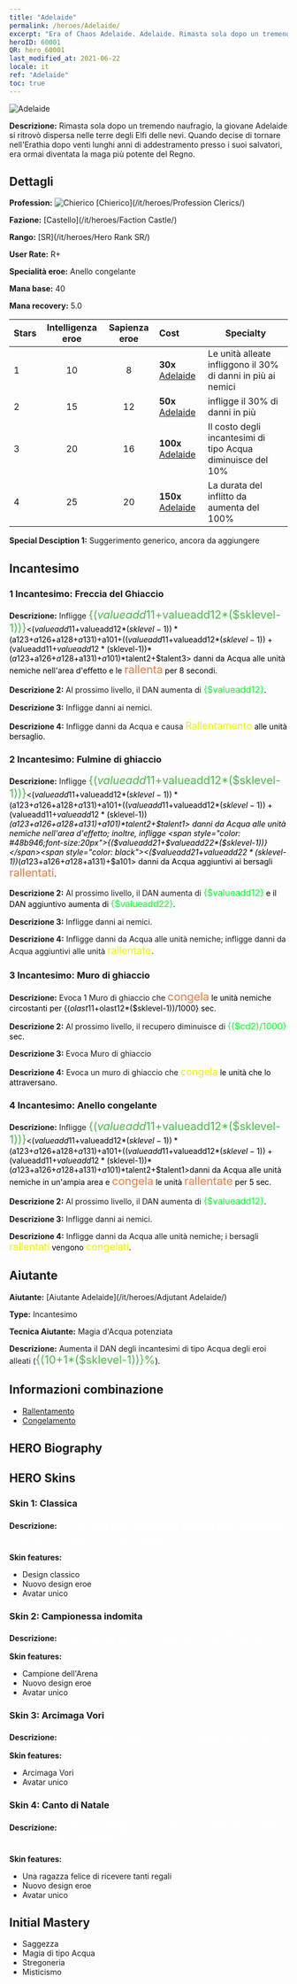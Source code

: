 ```yaml
---
title: "Adelaide"
permalink: /heroes/Adelaide/
excerpt: "Era of Chaos Adelaide. Adelaide. Rimasta sola dopo un tremendo naufragio, la giovane Adelaide si ritrovò dispersa nelle terre degli Elfi delle nevi. Quando decise di tornare nell'Erathia dopo venti lunghi anni di addestramento presso i suoi salvatori, era ormai diventata la maga più potente del Regno."
heroID: 60001
QR: hero_60001
last_modified_at: 2021-06-22
locale: it
ref: "Adelaide"
toc: true
---
```

  ![Adelaide](/images/h/h_Adelaide.jpg)

 **Descrizione:** Rimasta sola dopo un tremendo naufragio, la giovane Adelaide si ritrovò dispersa nelle terre degli Elfi delle nevi. Quando decise di tornare nell'Erathia dopo venti lunghi anni di addestramento presso i suoi salvatori, era ormai diventata la maga più potente del Regno.
## Dettagli
 **Profession:** ![Chierico](/images/h/h_prof_2.png)  [Chierico](/it/heroes/Profession Clerics/)

 **Fazione:** [Castello](/it/heroes/Faction Castle/)

 **Rango:** [SR](/it/heroes/Hero Rank SR/)

 **User Rate:** R+

 **Specialità eroe:** Anello congelante

 **Mana base:** 40

 **Mana recovery:** 5.0


  | Stars | Intelligenza eroe | Sapienza eroe | Cost |     Specialty     |
  |---------|:---------------:|:---------------:|:--|--------------------|
  |    1    | 10 | 8 | **30x** [Adelaide](/ItemsIT/her_359/) | Le unità alleate infliggono il 30% di danni in più ai nemici <congelati> |
  |    2    | 15 | 12 | **50x** [Adelaide](/ItemsIT/her_359/) | <Anello congelante> infligge il 30% di danni in più |
  |    3    | 20 | 16 | **100x** [Adelaide](/ItemsIT/her_359/) | Il costo degli incantesimi di tipo Acqua diminuisce del 10% |
  |    4    | 25 | 20 | **150x** [Adelaide](/ItemsIT/her_359/) | La durata del <Congelamento> inflitto da <Anello congelante> aumenta del 100% |

 **Special Desciption 1:** Suggerimento generico, ancora da aggiungere

## Incantesimo
### 1 Incantesimo: Freccia del Ghiaccio
 **Descrizione:** Infligge <span style="color: #48b946;font-size:20px">{($valueadd11+$valueadd12*($sklevel-1))}</span><span style="color: black"><($valueadd11+$valueadd12*($sklevel-1))*($a123+$a126+$a128+$a131)+$a101+(($valueadd11+$valueadd12*($sklevel-1))+($valueadd11+$valueadd12*($sklevel-1))*($a123+$a126+$a128+$a131)+$a101)*$talent2+$talent3> danni da Acqua alle unità nemiche nell'area d'effetto e le <span style="color: #e07c44;font-size:20px">rallenta</span><span style="color: black"> per 8 secondi.

 **Descrizione 2:** Al prossimo livello, il DAN aumenta di <span style="color: #00ff22;font-size:16px">{$valueadd12}</span><span style="color: black">.

 **Descrizione 3:** Infligge danni ai nemici.

 **Descrizione 4:** Infligge danni da Acqua e causa <span style="color: #f0f000;font-size:18px">Rallentamento</span><span style="color: black"> alle unità bersaglio.

### 2 Incantesimo: Fulmine di ghiaccio
 **Descrizione:** Infligge <span style="color: #48b946;font-size:20px">{($valueadd11+$valueadd12*($sklevel-1))}</span><span style="color: black"><($valueadd11+$valueadd12*($sklevel-1))*($a123+$a126+$a128+$a131)+$a101+(($valueadd11+$valueadd12*($sklevel-1))+($valueadd11+$valueadd12*($sklevel-1))*($a123+$a126+$a128+$a131)+$a101)*$talent2+$talent1> danni da Acqua alle unità nemiche nell'area d'effetto; inoltre, infligge <span style="color: #48b946;font-size:20px">{($valueadd21+$valueadd22*($sklevel-1))}</span><span style="color: black"><($valueadd21+$valueadd22*($sklevel-1))*($a123+$a126+$a128+$a131)+$a101> danni da Acqua aggiuntivi ai bersagli <span style="color: #e07c44;font-size:20px">rallentati</span><span style="color: black">.

 **Descrizione 2:** Al prossimo livello, il DAN aumenta di <span style="color: #00ff22;font-size:16px">{$valueadd12}</span><span style="color: black"> e il DAN aggiuntivo aumenta di <span style="color: #00ff22;font-size:16px">{$valueadd22}</span><span style="color: black">.

 **Descrizione 3:** Infligge danni ai nemici.

 **Descrizione 4:** Infligge danni da Acqua alle unità nemiche; infligge danni da Acqua aggiuntivi alle unità <span style="color: #f0f000;font-size:18px">rallentate</span><span style="color: black"><span style="color: #48b946;font-size:20px">.</span><span style="color: black">

### 3 Incantesimo: Muro di ghiaccio
 **Descrizione:** Evoca 1 Muro di ghiaccio che <span style="color: #e07c44;font-size:20px">congela</span><span style="color: black"> le unità nemiche circostanti per {($olast11+$olast12*($sklevel-1))/1000} sec.

 **Descrizione 2:** Al prossimo livello, il recupero diminuisce di <span style="color: #00ff22;font-size:16px">{($cd2)/1000}</span><span style="color: black"> sec.

 **Descrizione 3:** Evoca Muro di ghiaccio

 **Descrizione 4:** Evoca un muro di ghiaccio che <span style="color: #f0f000;font-size:18px">congela</span><span style="color: black"> le unità che lo attraversano.

### 4 Incantesimo: Anello congelante
 **Descrizione:** Infligge <span style="color: #48b946;font-size:20px">{($valueadd11+$valueadd12*($sklevel-1))}</span><span style="color: black"><($valueadd11+$valueadd12*($sklevel-1))*($a123+$a126+$a128+$a131)+$a101+(($valueadd11+$valueadd12*($sklevel-1))+($valueadd11+$valueadd12*($sklevel-1))*($a123+$a126+$a128+$a131)+$a101)*$talent2+$talent1>danni da Acqua alle unità nemiche in un'ampia area e <span style="color: #e07c44;font-size:20px">congela</span><span style="color: black"> le unità <span style="color: #e07c44;font-size:20px">rallentate</span><span style="color: black"> per 5 sec.

 **Descrizione 2:** Al prossimo livello, il DAN aumenta di <span style="color: #00ff22;font-size:16px">{$valueadd12}</span><span style="color: black">.

 **Descrizione 3:** Infligge danni ai nemici.

 **Descrizione 4:** Infligge danni da Acqua alle unità nemiche; i bersagli <span style="color: #f0f000;font-size:18px">rallentati</span><span style="color: black"> vengono <span style="color: #f0f000;font-size:18px">congelati</span><span style="color: black">.


## Aiutante

 **Aiutante:**  [Aiutante Adelaide](/it/heroes/Adjutant Adelaide/) 

 **Type:**  Incantesimo 

 **Tecnica Aiutante:**  Magia d'Acqua potenziata 

 **Descrizione:** Aumenta il DAN degli incantesimi di tipo Acqua degli eroi alleati (<span style="color: #48b946;font-size:20px">{(10+1*($sklevel-1))}%</span><span style="color: black">).

## Informazioni combinazione

* [Rallentamento](/it/combination/Rallentamento/) 
* [Congelamento](/it/combination/Congelamento/) 

## HERO Biography

## HERO Skins
### Skin 1: **Classica**

 **Descrizione:** <span style="color: #ffffff;font-size:20px">Torno dal mio paradiso gelato per scoprire che sono trascorsi interi decenni. </span>

 **Skin features:** 

   - Design classico
   - Nuovo design eroe
   - Avatar unico

### Skin 2: **Campionessa indomita**

 **Descrizione:** <span style="color: #ffffff;font-size:20px">Eroe tra gli eroi... Campione dell'Arena! </span>

 **Skin features:** 

   - Campione dell'Arena
   - Nuovo design eroe
   - Avatar unico

### Skin 3: **Arcimaga Vori**

 **Descrizione:** <span style="color: #ffffff;font-size:20px">Non esiste vittoria contro l'inverno di Vori.</span>

 **Skin features:** 

   - Arcimaga Vori
   - Avatar unico

### Skin 4: **Canto di Natale**

 **Descrizione:** <span style="color: #ffffff;font-size:20px">Dopo un lungo anno, è ora di lasciare che sia il cuore a parlare.</span>

 **Skin features:** 

   - Una ragazza felice di ricevere tanti regali
   - Nuovo design eroe
   - Avatar unico


## Initial Mastery
   - Saggezza
   - Magia di tipo Acqua
   - Stregoneria
   - Misticismo
